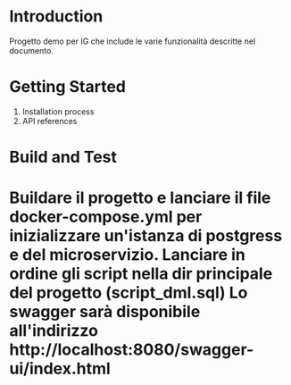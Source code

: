 # Introduction 
Progetto demo per IG che include le varie funzionalità descritte nel documento. 

# Getting Started
1.	Installation process
2.	API references

# Build and Test
Buildare il progetto e lanciare il file docker-compose.yml per inizializzare un'istanza di postgress e del microservizio.
Lanciare in ordine gli script nella dir principale del progetto (script_dml.sql)
Lo swagger sarà disponibile all'indirizzo http://localhost:8080/swagger-ui/index.html
=======
